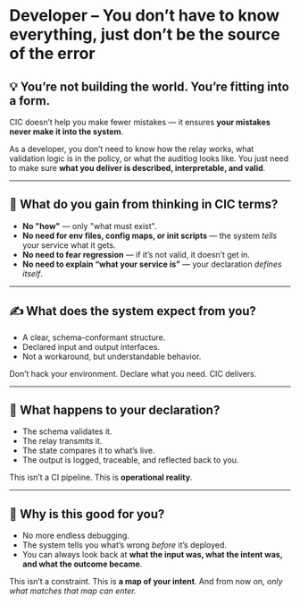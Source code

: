 # Developer – You don’t have to know everything, just don’t be the source of the error

## 💡 You’re not building the world. You’re fitting into a form.

CIC doesn’t help you make fewer mistakes — it ensures **your mistakes never make it into the system**.

As a developer, you don’t need to know how the relay works, what validation logic is in the policy, or what the auditlog looks like. You just need to make sure **what you deliver is described, interpretable, and valid**.

---

## 🧩 What do you gain from thinking in CIC terms?

* **No "how"** — only "what must exist".
* **No need for env files, config maps, or init scripts** — the system *tells* your service what it gets.
* **No need to fear regression** — if it’s not valid, it doesn’t get in.
* **No need to explain “what your service is”** — your declaration *defines itself*.

---

## ✍️ What does the system expect from you?

* A clear, schema-conformant structure.
* Declared input and output interfaces.
* Not a workaround, but understandable behavior.

Don’t hack your environment. Declare what you need.
CIC delivers.

---

## 🧠 What happens to your declaration?

* The schema validates it.
* The relay transmits it.
* The state compares it to what’s live.
* The output is logged, traceable, and reflected back to you.

This isn’t a CI pipeline. This is **operational reality**.

---

## 🎯 Why is this good for you?

* No more endless debugging.
* The system tells you what’s wrong *before* it’s deployed.
* You can always look back at **what the input was, what the intent was, and what the outcome became**.

This isn’t a constraint. This is **a map of your intent**.
And from now on, *only what matches that map can enter.*
